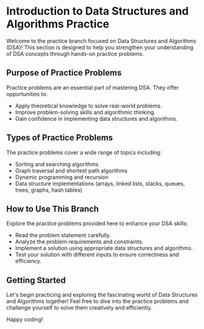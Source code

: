 # Introduction to Data Structures and Algorithms Practice

Welcome to the practice branch focused on Data Structures and Algorithms (DSA)! This section is designed to help you strengthen your understanding of DSA concepts through hands-on practice problems.

## Purpose of Practice Problems

Practice problems are an essential part of mastering DSA. They offer opportunities to:
- Apply theoretical knowledge to solve real-world problems.
- Improve problem-solving skills and algorithmic thinking.
- Gain confidence in implementing data structures and algorithms.

## Types of Practice Problems

The practice problems cover a wide range of topics including:
- Sorting and searching algorithms
- Graph traversal and shortest path algorithms
- Dynamic programming and recursion
- Data structure implementations (arrays, linked lists, stacks, queues, trees, graphs, hash tables)

## How to Use This Branch

Explore the practice problems provided here to enhance your DSA skills:
- Read the problem statement carefully.
- Analyze the problem requirements and constraints.
- Implement a solution using appropriate data structures and algorithms.
- Test your solution with different inputs to ensure correctness and efficiency.

## Getting Started

Let's begin practicing and exploring the fascinating world of Data Structures and Algorithms together! Feel free to dive into the practice problems and challenge yourself to solve them creatively and efficiently.

Happy coding!

